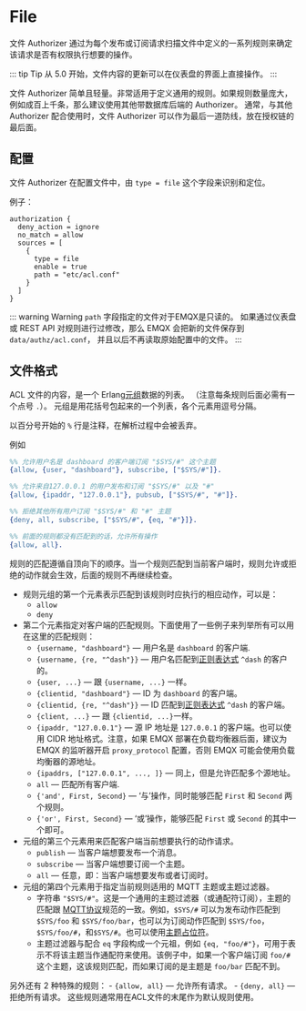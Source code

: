 # File

文件 Authorizer 通过为每个发布或订阅请求扫描文件中定义的一系列规则来确定该请求是否有权限执行想要的操作。

::: tip Tip
从 5.0 开始，文件内容的更新可以在仪表盘的界面上直接操作。
:::

文件 Authorizer 简单且轻量。非常适用于定义通用的规则。如果规则数量庞大，例如成百上千条，那么建议使用其他带数据库后端的 Authorizer。
通常，与其他 Authorizer 配合使用时，文件 Authorizer 可以作为最后一道防线，放在授权链的最后面。

## 配置

文件 Authorizer 在配置文件中，由 `type = file` 这个字段来识别和定位。

例子：

```
authorization {
  deny_action = ignore
  no_match = allow
  sources = [
    {
      type = file
      enable = true
      path = "etc/acl.conf"
    }
  ]
}
```

::: warning Warning
`path` 字段指定的文件对于EMQX是只读的。
如果通过仪表盘或 REST API 对规则进行过修改，那么 EMQX 会把新的文件保存到 `data/authz/acl.conf`，
并且以后不再读取原始配置中的文件。
:::

## 文件格式

ACL 文件的内容，是一个 Erlang[元组](https://www.erlang.org/doc/reference_manual/data_types.html#tuple)数据的列表。
（注意每条规则后面必需有一个点号 `.`）。
元组是用花括号包起来的一个列表，各个元素用逗号分隔。

以百分号开始的 `%` 行是注释，在解析过程中会被丢弃。

例如

```erlang
%% 允许用户名是 dashboard 的客户端订阅 "$SYS/#" 这个主题
{allow, {user, "dashboard"}, subscribe, ["$SYS/#"]}.

%% 允许来自127.0.0.1 的用户发布和订阅 "$SYS/#" 以及 "#"
{allow, {ipaddr, "127.0.0.1"}, pubsub, ["$SYS/#", "#"]}.

%% 拒绝其他所有用户订阅 "$SYS/#" 和 "#" 主题
{deny, all, subscribe, ["$SYS/#", {eq, "#"}]}.

%% 前面的规则都没有匹配到的话，允许所有操作
{allow, all}.
```

规则的匹配遵循自顶向下的顺序。当一个规则匹配到当前客户端时，规则允许或拒绝的动作就会生效，后面的规则不再继续检查。

- 规则元组的第一个元素表示匹配到该规则时应执行的相应动作，可以是：
    * `allow`
    * `deny`
- 第二个元素指定对客户端的匹配规则。下面使用了一些例子来列举所有可以用在这里的匹配规则：
    * `{username, "dashboard"}` — 用户名是 `dashboard` 的客户端.
    * `{username, {re, "^dash"}}` — 用户名匹配到[正则表达式](https://www.erlang.org/doc/man/re.html#regexp_syntax) `^dash` 的客户的。
    * `{user, ...}` — 跟 `{username, ...}` 一样。
    * `{clientid, "dashboard"}` — ID 为 `dashboard` 的客户端。
    * `{clientid, {re, "^dash"}}` — ID 匹配到[正则表达式](https://www.erlang.org/doc/man/re.html#regexp_syntax) `^dash` 的客户端。
    * `{client, ...}` — 跟 `{clientid, ...}`一样。
    * `{ipaddr, "127.0.0.1"}` — 源 IP 地址是 `127.0.0.1` 的客户端。也可以使用 CIDR 地址格式。注意，如果 EMQX 部署在负载均衡器后面，建议为 EMQX 的监听器开启 `proxy_protocol` 配置，否则 EMQX 可能会使用负载均衡器的源地址。
    * `{ipaddrs, ["127.0.0.1", ..., ]}` — 同上，但是允许匹配多个源地址。
    * `all` — 匹配所有客户端.
    * `{'and', First, Second}` — ‘与’操作，同时能够匹配 `First` 和 `Second` 两个规则。
    * `{'or', First, Second}` — ‘或’操作，能够匹配 `First` 或 `Second` 的其中一个即可。
- 元组的第三个元素用来匹配客户端当前想要执行的动作请求。
    * `publish` — 当客户端想要发布一个消息。
    * `subscribe` — 当客户端想要订阅一个主题。
    * `all` — 任意，即：当客户端想要发布或者订阅时。
- 元组的第四个元素用于指定当前规则适用的 MQTT 主题或主题过滤器。
    * 字符串 `"$SYS/#"`。这是一个通用的主题过滤器（或通配符订阅），主题的匹配跟 [MQTT协议](http://docs.oasis-open.org/mqtt/mqtt/v3.1.1/errata01/os/mqtt-v3.1.1-errata01-os-complete.html#_Toc442180920)规范的一致。例如，`$SYS/#` 可以为发布动作匹配到 `$SYS/foo` 和 `$SYS/foo/bar`，也可以为订阅动作匹配到
    `$SYS/foo`，`$SYS/foo/#`，和`$SYS/#`。也可以使用[主题占位符](./authz.md#主题占位符)。
    * 主题过滤器与配合 `eq` 字段构成一个元祖，例如 `{eq, "foo/#"}`，可用于表示不将该主题当作通配符来使用。该例子中，如果一个客户端订阅 `foo/#` 这个主题，这该规则匹配，而如果订阅的是主题是 `foo/bar` 匹配不到。

另外还有 2 种特殊的规则：
    - `{allow, all}` — 允许所有请求。
    - `{deny, all}` — 拒绝所有请求。
这些规则通常用在ACL文件的末尾作为默认规则使用。
